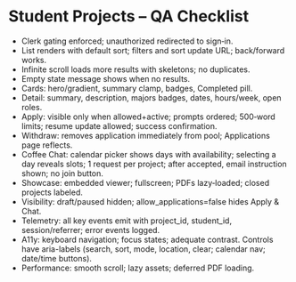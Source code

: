 # Student Projects – QA Checklist

- Clerk gating enforced; unauthorized redirected to sign‑in.
- List renders with default sort; filters and sort update URL; back/forward works.
- Infinite scroll loads more results with skeletons; no duplicates.
- Empty state message shows when no results.
- Cards: hero/gradient, summary clamp, badges, Completed pill.
- Detail: summary, description, majors badges, dates, hours/week, open roles.
- Apply: visible only when allowed+active; prompts ordered; 500‑word limits; resume update allowed; success confirmation.
- Withdraw: removes application immediately from pool; Applications page reflects.
- Coffee Chat: calendar picker shows days with availability; selecting a day reveals slots; 1 request per project; after accepted, email instruction shown; no join button.
- Showcase: embedded viewer; fullscreen; PDFs lazy‑loaded; closed projects labeled.
- Visibility: draft/paused hidden; allow_applications=false hides Apply & Chat.
- Telemetry: all key events emit with project_id, student_id, session/referrer; error events logged.
- A11y: keyboard navigation; focus states; adequate contrast. Controls have aria-labels (search, sort, mode, location, clear; calendar nav; date/time buttons).
- Performance: smooth scroll; lazy assets; deferred PDF loading.
